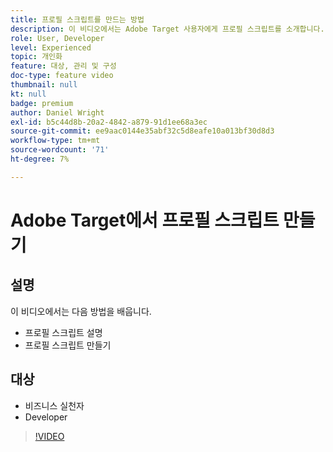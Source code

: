 ```yaml
---
title: 프로필 스크립트를 만드는 방법
description: 이 비디오에서는 Adobe Target 사용자에게 프로필 스크립트를 소개합니다. Adobe Target에 경험이 있고 프로필 스크립트를 사용하여 보다 전문적인 타깃팅 또는 대상 만들기를 수행하는 기본 사항을 배우고자 하는 경우 이 비디오를 시청하십시오.
role: User, Developer
level: Experienced
topic: 개인화
feature: 대상, 관리 및 구성
doc-type: feature video
thumbnail: null
kt: null
badge: premium
author: Daniel Wright
exl-id: b5c44d8b-20a2-4842-a879-91d1ee68a3ec
source-git-commit: ee9aac0144e35abf32c5d8eafe10a013bf30d8d3
workflow-type: tm+mt
source-wordcount: '71'
ht-degree: 7%

---
```


# Adobe Target에서 프로필 스크립트 만들기

## 설명

이 비디오에서는 다음 방법을 배웁니다.

* 프로필 스크립트 설명
* 프로필 스크립트 만들기

## 대상

* 비즈니스 실천자
* Developer

>[!VIDEO](https://video.tv.adobe.com/v/17394/?quality=12)
